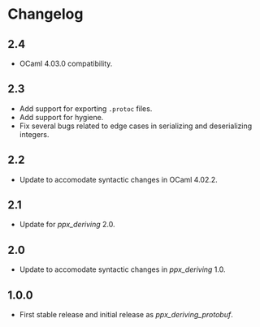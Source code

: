 Changelog
=========

2.4
---

  * OCaml 4.03.0 compatibility.

2.3
---

  * Add support for exporting `.protoc` files.
  * Add support for hygiene.
  * Fix several bugs related to edge cases in serializing and deserializing
    integers.

2.2
---

  * Update to accomodate syntactic changes in OCaml 4.02.2.

2.1
---

  * Update for _ppx_deriving_ 2.0.

2.0
---

  * Update to accomodate syntactic changes in _ppx_deriving_ 1.0.

1.0.0
-----

  * First stable release and initial release as _ppx_deriving_protobuf_.
